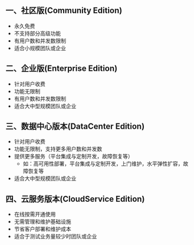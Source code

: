 [//]: # (产品版本)

[//]: # (=====)

## 一、社区版(Community Edition)

- 永久免费
- 不支持部分高级功能
- 有用户数和并发数限制
- 适合小规模团队或企业

## 二、企业版(Enterprise Edition)

- 针对用户收费
- 功能无限制
- 有用户数和并发数限制
- 适合大中型规模团队或企业

## 三、数据中心版本(DataCenter Edition)

- 针对用户收费
- 功能无限制，支持更多用户数和并发数
- 提供更多服务（平台集成与定制开发，故障恢复等）
    - 如：高可用性部署，平台集成与定制开发，上门维护，水平弹性扩容，故障恢复等
- 适合大中型规模团队或企业

## 四、云服务版本(CloudService Edition)

- 在线按需开通使用
- 无需管理和维护基础设施
- 节省客户部署和维护成本
- 适合于测试业务量较少时团队或企业
